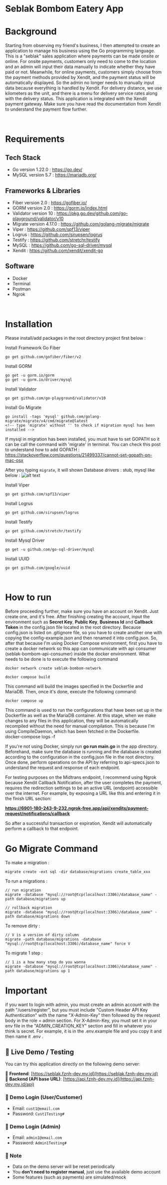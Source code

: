 # Seblak Bombom Eatery App

# Background

Starting from observing my friend's business, I then attempted to create an application to manage his business using the Go programming language. This is a "seblak" sales application where payments can be made onsite or online. For onsite payments, customers only need to come to the location and an admin will input their data manually to indicate whether they have paid or not. Meanwhile, for online payments, customers simply choose from the payment methods provided by Xendit, and the payment status will be automatically displayed. So the admin no longer needs to manually input data because everything is handled by Xendit. For delivery distance, we use kilometers as the unit, and there is a menu for delivery service rates along with the delivery status. This application is integrated with the Xendit payment gateway. Make sure you have read the documentation from Xendit to understand the payment flow further.

<br>

# Requirements

## Tech Stack

- Go version 1.22.0  : https://go.dev/
- MySQL version 5.7 : https://mariadb.org/

## Frameworks & Libraries

- Fiber version 2.0 : https://gofiber.io/
- GORM version 2.0 : https://gorm.io/index.html
- Validator version 10 : https://pkg.go.dev/github.com/go-playground/validator/v10
- Migrate version 4.17.0 : https://github.com/golang-migrate/migrate
- Viper : https://github.com/spf13/viper
- Logrus : https://github.com/sirupsen/logrus
- Testify : https://github.com/stretchr/testify
- MySQL : https://github.com/go-sql-driver/mysql
- Xendit : https://github.com/xendit/xendit-go

## Software
- Docker
- Terminal
- Postman
- Ngrok

<br>

# Installation
Please install/add packages in the root directory project first below :

Install Framework Go Fiber

```
go get github.com/gofiber/fiber/v2
```

Install GORM

```
go get -u gorm.io/gorm
go get -u gorm.io/driver/mysql
```

Install Validator

```
go get github.com/go-playground/validator/v10
```

Install Go Migrate

```
go install -tags 'mysql' github.com/golang-migrate/migrate/v4/cmd/migrate@latest
<!-- type 'migrate' without '' to check if migration mysql has been installed -->
```
If mysql in migration has been installed, you must have to set GOPATH so it can be call the command with 'migrate' in terminal. You can check this post to understand how to add GOPATH :
https://stackoverflow.com/questions/21499337/cannot-set-gopath-on-mac-osx

After you typing ``` migrate ```, it will shown Database drivers : stub, mysql like below :
![alt text](<Screenshot 2024-03-26 at 20.38.04.png>)


Install Viper

```
go get github.com/spf13/viper
```

Install Logrus

```
go get github.com/sirupsen/logrus
```

Install Testify

```
go get github.com/stretchr/testify
```

Install Mysql Driver

```
go get -u github.com/go-sql-driver/mysql
```

Install UUID

```
go get github.com/google/uuid
```

<br>

# How to run
Before proceeding further, make sure you have an account on Xendit. Just create one, and it's free. After finishing creating the account, input the environment such as **Secret Key**, **Public Key**, **Business Id** and **Callback Token** in the config.json file located in the root directory. Because config.json is listed on .gitignore file, so you have to create another one with copying the config-example.json and then renamed it into config.json. So, after that because I'm using Docker Compose environment, first you have to create a docker network so this app can communicate with api consumer (seblak-bombom-api-consumer) inside the docker environment. What needs to be done is to execute the following command
```
docker network create seblak-bombom-network
```
```
docker compose build
```
This command will build the images specified in the Dockerfile and MariaDB. Then, once it's done, execute the following command:
```
docker compose up
```
This command is used to run the configurations that have been set up in the Dockerfile as well as the MariaDB container. At this stage, when we make changes to any files in this application, they will be automatically recompiled without the need for manual compilation. This is because I'm using CompileDaemon, which has been fetched in the Dockerfile.
<br>
docker-compose logs -f


If you're not using Docker, simply run **go run main.go** in the app directory. Beforehand, make sure the database is running and the database is created according to the configuration in the config.json file in the root directory. Once done, perform operations on the API by referring to api-specs.json to understand the request and response of each endpoint.
<br>

For testing purposes on the Midtrans endpoint, I recommend using Ngrok because Xendit Callback Notification, after the user completes the payment, requires the redirection settings to be an active URL (endpoint) accessible over the internet. For example, by exposing a URL like this and entering it in the finish URL section:

**https://6901-180-243-9-232.ngrok-free.app/api/xendits/payment-request/notifications/callback**

So after a successful transaction or expiration, Xendit will automatically perform a callback to that endpoint.

# Go Migrate Command

To make a migration :
```
migrate create -ext sql -dir database/migrations create_table_xxx
```

To run a migrations :
```
// run migration
migrate -database "mysql://root@tcp(localhost:3306)/database_name" -path database/migrations up

// rollback migration
migrate -database "mysql://root@tcp(localhost:3306)/database_name" -path database/migrations down
```

To remove dirty :
```
// V is a version of dirty column
migrate -path database/migrations -database "mysql://root@tcp(localhost:3306)/database_name" force V
```

To migrate 1 step :

```
// 1 is a how many step do you wanna
migrate -database "mysql://root@tcp(localhost:3306)/database_name" -path database/migrations up 1
```

# Important

if you want to login with admin, you must create an admin account with the path "/users/register", but you must include "Custom Header API Key Authentication" with the name "X-Admin-Key" then followed by the request body in the role = admin section. For X-Admin-Key, you must set it in your env file in the "ADMIN_CREATION_KEY" section and fill in whatever you think is secret. For example, it is in the .env.example file and you copy it and then name it .env .

## 🧪 Live Demo / Testing

You can try this application directly on the following demo server:

🔗 **Frontend**: [https://seblak.fznh-dev.my.id](https://seblak.fznh-dev.my.id)
<br>
🔗 **Backend (API base URL)**: [https://api.fznh-dev.my.id](https://api.fznh-dev.my.id/api)

### 🔐 Demo Login (User/Customer)
- Email: `cust1@email.com`
- Password: `Cust1Testing#`

### 🔐 Demo Login (Admin)
- Email: `admin1@email.com`
- Password: `Admin1Testing#`

### 🚧 Note
- Data on the demo server will be reset periodically
- You **don't need to register manual**, just use the available demo account
- Some features (such as payments) are simulated/mock


